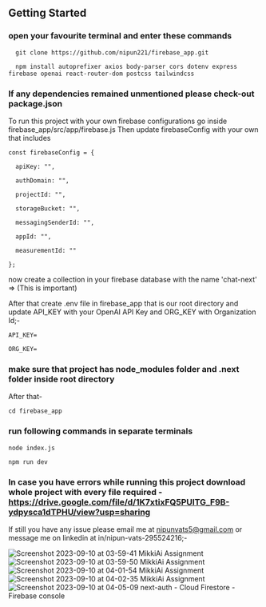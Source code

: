 ## Getting Started

### open your favourite terminal and enter these commands
      git clone https://github.com/nipun221/firebase_app.git

      npm install autoprefixer axios body-parser cors dotenv express firebase openai react-router-dom postcss tailwindcss

### If any dependencies remained unmentioned please check-out package.json
To run this project with your own firebase configurations go inside firebase_app/src/app/firebase.js
Then update firebaseConfig with your own that includes

    const firebaseConfig = {

      apiKey: "",
  
      authDomain: "",
  
      projectId: "",
  
      storageBucket: "",
  
      messagingSenderId: "",
  
      appId: "",
  
      measurementId: ""
  
    };

now create a collection in your firebase database with the name 'chat-next' => (This is important)

After that create .env file in firebase_app that is our root directory
and update API_KEY with your OpenAI API Key and ORG_KEY with Organization Id;-

    API_KEY=

    ORG_KEY=

### make sure that project has node_modules folder and .next folder inside root directory

After that-

    cd firebase_app

### run following commands in separate terminals

    node index.js

    npm run dev

### In case you have errors while running this project download whole project with every file required -https://drive.google.com/file/d/1K7xtixFQ5PUITG_F9B-ydpysca1dTPHU/view?usp=sharing

If still you have any issue please email me at nipunvats5@gmail.com or message me on linkedin at in/nipun-vats-295524216;- 



![Screenshot 2023-09-10 at 03-59-41 MikkiAi Assignment](https://github.com/nipun221/firebase_app/assets/98182168/31c6336b-d90e-40fb-bdf8-c500d0fee6ce)
![Screenshot 2023-09-10 at 03-59-50 MikkiAi Assignment](https://github.com/nipun221/firebase_app/assets/98182168/8e22792e-7465-44bb-ab67-1de0abfbd701)
![Screenshot 2023-09-10 at 04-01-54 MikkiAi Assignment](https://github.com/nipun221/firebase_app/assets/98182168/f5cf89b5-4887-43ba-a006-dcf0334710a7)
![Screenshot 2023-09-10 at 04-02-35 MikkiAi Assignment](https://github.com/nipun221/firebase_app/assets/98182168/5c571afa-d997-44d0-9224-873c6073674d)
![Screenshot 2023-09-10 at 04-05-09 next-auth - Cloud Firestore - Firebase console](https://github.com/nipun221/firebase_app/assets/98182168/2c5eccc4-6ab3-4d5a-8014-5d3fb802bf7b)
